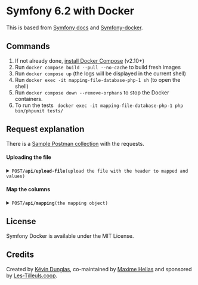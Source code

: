 # Symfony 6.2 with Docker
This is based from [Symfony docs](https://symfony.com/doc/current/setup/docker.html) and [Symfony-docker](https://github.com/dunglas/symfony-docker).

## Commands

1. If not already done, [install Docker Compose](https://docs.docker.com/compose/install/) (v2.10+)
2. Run `docker compose build --pull --no-cache` to build fresh images
3. Run `docker compose up` (the logs will be displayed in the current shell)
4. Run `docker exec -it mapping-file-database-php-1 sh` (to open the shell)
5. Run `docker compose down --remove-orphans` to stop the Docker containers.
6. To run the tests ` docker exec -it mapping-file-database-php-1 php bin/phpunit tests/`
## Request explanation

There is a [Sample Postman collection](Sample.postman_collection.json) with the requests.

#### Uploading the file

<details><summary><code>POST</code><code><b>/api/upload-file</b></code><code>(upload the file with the header to mapped and values)</code></summary>

##### body

> | name   |  type  | data type           | description         |
> |--------|-----------|---------------------|---------------------|
> | `file` |  required | file (csv,xlsx,ods) | The file with the data |


##### Responses

> | http code     | content-type        | response                                                            |
> |---------------|---------------------|---------------------------------------------------------------------| 
> | `200`         | `application/json`  | `"file_path": "file_identifier","file_headers": [],"user_fields": []`|
> | `400`         | `application/json`  | `{"code":"400","message":""}`                            |

</details>


#### Map the columns

<details><summary><code>POST</code><code><b>/api/mapping</b></code><code>(the mapping object)</code></summary>

##### body

> | name   |  type  | data type           | description                                                                                                                      |
> |--------|-----------|----------------------------------------------------------------------------------------------------------------------------------|---------------------|
> | `file_path` |  required | string | The file identifier returned in the upload-file request                                                                          |
> | `object_type` |  required | string | The object identifier related to the file data                                                                                   |
> | `mapping` |  required | array | Array of column_name (name in database) and property_name (name in file): <code>[{"column_name": "","property_name": ""}]</code> |


##### Responses

> | http code     | content-type        | response                                          |
> |---------------|---------------------------------------------------|---------------------------------------------------------------------| 
> | `200`         | `application/json`  | `Array [{}] with the objects and values imported` |
> | `400`         | `application/json`  | `{"code":"400","message":""}`                     |

</details>

## License

Symfony Docker is available under the MIT License.

## Credits

Created by [Kévin Dunglas](https://dunglas.fr), co-maintained by [Maxime Helias](https://twitter.com/maxhelias) and sponsored by [Les-Tilleuls.coop](https://les-tilleuls.coop).
